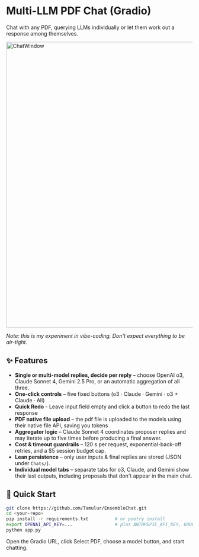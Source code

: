 # Multi-LLM PDF Chat (Gradio)

Chat with any PDF, querying LLMs individually or let them work out a response among themselves.

<img width="1474" height="771" alt="ChatWindow" src="https://github.com/user-attachments/assets/2091d0c6-fefc-4b7b-959f-c469f02a642b" />

_Note: this is my experiment in vibe-coding. Don't expect everything to be air-tight._

## ✨ Features
- **Single or multi-model replies, decide per reply** – choose OpenAI o3, Claude Sonnet 4, Gemini 2.5 Pro, or an automatic aggregation of all three.
- **One-click controls** – five fixed buttons (o3 · Claude · Gemini · o3 + Claude · All)
- **Quick Redo** - Leave input field empty and click a button to redo the last response
- **PDF native file upload** – the pdf file is uploaded to the models using their native file API, saving you tokens
- **Aggregator logic** – Claude Sonnet 4 coordinates proposer replies and may iterate up to five times before producing a final answer.
- **Cost & timeout guardrails** – 120 s per request, exponential-back-off retries, and a \$5 session budget cap.
- **Lean persistence** – only user inputs & final replies are stored (JSON under `Chats/`).
- **Individual model tabs** – separate tabs for o3, Claude, and Gemini show their last outputs, including proposals that don't appear in the main chat.


## 🚀 Quick Start
```bash
git clone https://github.com/Tamulur/EnsembleChat.git
cd <your-repo>
pip install -r requirements.txt          # or poetry install
export OPENAI_API_KEY=...                # plus ANTHROPIC_API_KEY, GOOGLE_API_KEY
python app.py
```

Open the Gradio URL, click Select PDF, choose a model button, and start chatting.
